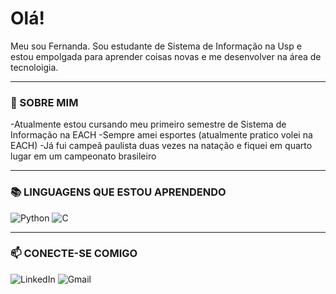 # Olá!

Meu sou Fernanda.
Sou estudante de Sistema de Informação na Usp e estou empolgada para aprender coisas novas e me desenvolver na área de tecnoloigia.

---

### 👑 SOBRE MIM

-Atualmente estou cursando meu primeiro semestre de Sistema de Informação na EACH
-Sempre amei esportes (atualmente pratico volei na EACH)
-Já fui campeã paulista duas vezes na natação e fiquei em quarto lugar em um campeonato brasileiro

---

### 📚 LINGUAGENS QUE ESTOU APRENDENDO

![Python](https://img.shields.io/badge/-Python-3776AB?style=flat&logo=python&logoColor=white)
![C](https://img.shields.io/badge/-C-00599C?style=flat&logo=c&logoColor=white)

---

### 📫 CONECTE-SE COMIGO

![LinkedIn](https://www.linkedin.com/in/fernandayumitaira/)
![Gmail](https://img.shields.io/badge/-Email-)


<!---
feyumiii/feyumiii is a ✨ special ✨ repository because its `README.md` (this file) appears on your GitHub profile.
You can click the Preview link to take a look at your changes.
--->
